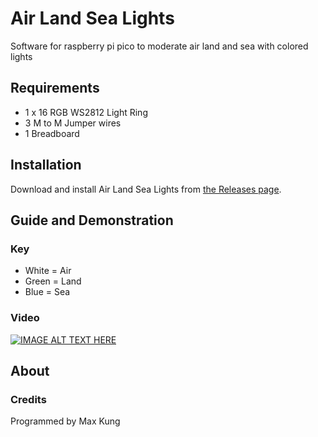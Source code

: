 # Air Land Sea Lights
Software for raspberry pi pico to moderate air land and sea with colored lights

## Requirements
* 1 x 16 RGB WS2812 Light Ring
* 3 M to M Jumper wires
* 1 Breadboard

## Installation
Download and install Air Land Sea Lights from [the Releases page](https://github.com/maxkung101/airLandAndSeaLights/releases).

## Guide and Demonstration
### Key
* White = Air
* Green = Land
* Blue = Sea

### Video
[![IMAGE ALT TEXT HERE](https://img.youtube.com/vi/ot7x-Qbttbc/0.jpg)](https://youtu.be/ot7x-Qbttbc)

## About
### Credits
Programmed by Max Kung
